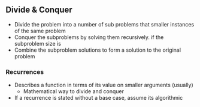 ## Divide & Conquer
- Divide the problem into a number of sub problems that smaller instances of the same problem
- Conquer the subproblems by solving them recursively. if the subproblem size is 
- Combine the subproblem solutions to form a solution to the original problem

### Recurrences
- Describes a function in terms of its value on smaller arguments (usually)
	- Mathematical way to divide and conquer
- If a recurrence is stated without a base case, assume its algorithmic
